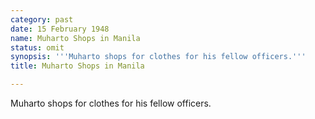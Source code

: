```yaml
---
category: past
date: 15 February 1948
name: Muharto Shops in Manila
status: omit
synopsis: '''Muharto shops for clothes for his fellow officers.'''
title: Muharto Shops in Manila

---
```





Muharto shops for clothes for his fellow
officers.
